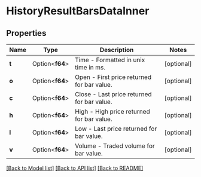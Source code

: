 # HistoryResultBarsDataInner

## Properties

Name | Type | Description | Notes
------------ | ------------- | ------------- | -------------
**t** | Option<**f64**> | Time - Formatted in unix time in ms. | [optional]
**o** | Option<**f64**> | Open - First price returned for bar value. | [optional]
**c** | Option<**f64**> | Close - Last price returned for bar value. | [optional]
**h** | Option<**f64**> | High - High price returned for bar value. | [optional]
**l** | Option<**f64**> | Low - Last price returned for bar value. | [optional]
**v** | Option<**f64**> | Volume - Traded volume for bar value. | [optional]

[[Back to Model list]](../README.md#documentation-for-models) [[Back to API list]](../README.md#documentation-for-api-endpoints) [[Back to README]](../README.md)


